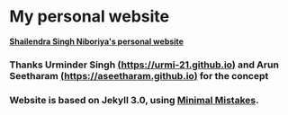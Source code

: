 # My personal website
**[Shailendra Singh Niboriya's personal website](https://urmi-21.github.io)**


### Thanks Urminder Singh **[(https://urmi-21.github.io)](https://urmi-21.github.io)** and Arun Seetharam **[(https://aseetharam.github.io)](https://aseetharam.github.io)** for the concept 


### Website is based on Jekyll 3.0, using **[Minimal Mistakes](http://mmistakes.github.io/minimal-mistakes)**.
